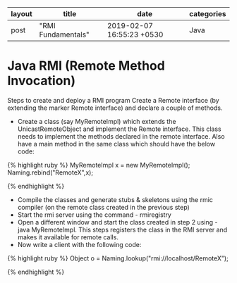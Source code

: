 |layout|title|date|categories|
|---|---|---|---|
|post|"RMI Fundamentals"|2019-02-07 16:55:23 +0530|Java| 

# Java RMI (Remote Method Invocation)

Steps to create and deploy a RMI program
 Create a Remote interface (by extending the marker Remote interface) and declare a couple of methods.
 * Create a class (say MyRemoteImpl) which extends the UnicastRemoteObject and implement the Remote interface. This class needs to implement the methods declared in the remote interface. Also have a main method in the same class which should have the below code:
 
 {% highlight ruby %}
 MyRemoteImpl x = new MyRemoteImpl();
 Naming.rebind("RemoteX",x);
 
 {% endhighlight %}
 
* Compile the classes and generate stubs & skeletons using the rmic compiler (on the remote class created in the previous step)
* Start the rmi server using the command - rmiregistry
* Open a different window and start the class created in step 2 using - java MyRemoteImpl. This steps registers the class in the RMI server and makes it available for remote calls.
* Now write a client with the following code:

{% highlight ruby %}
Object o = Naming.lookup("rmi://localhost/RemoteX");

{% endhighlight %}
